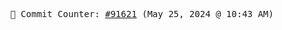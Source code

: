 <p align="center">
    <samp>
        📮 Commit Counter: <a href="https://github.com/Javascript-void0/Javascript-void0/commits/main">#91621</a> (May 25, 2024 @ 10:43 AM)
    </samp>
</p>